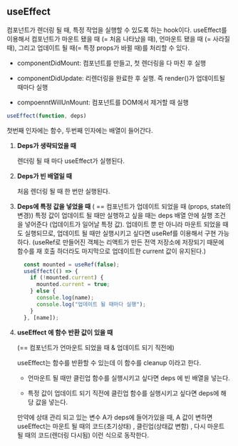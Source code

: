 ## useEffect

컴포넌트가 렌더링 될 때, 특정 작업을 실행할 수 있도록 하는 hook이다. useEffect를 이용해서 컴포넌트가 마운트 됐을 때 (= 처음 나타났을 때), 언마운트 됐을 때 (= 사라질 때), 그리고 업데이트 될 때(= 특정 props가 바뀔 때)를 처리할 수 있다. 

- componentDidMount: 컴포넌트를 만들고, 첫 렌더링을 다 마친 후 실행

- componentDidUpdate: 리렌더링을 완료한 후 실행. 즉 render()가 업데이트될 때마다 실행

- compoenntWillUnMount: 컴포넌트를 DOM에서 제거할 때 실행

  
~~~js
useEffect(function, deps)
~~~

첫번째 인자에는 함수, 두번째 인자에는 배열이 들어간다. 



1. **Deps가 생략되었을 때**

   렌더링 될 때 마다 useEffect가 실행된다. 

2. **Deps가 빈 배열일 때**

   처음 렌더링 될 때 한 번만 실행된다.

3. **Deps에 특정 값을 넣었을 때** 
   ( == 컴포넌트가 업데이트 되었을 때 (props, state의 변경))
   특정 값이 업데이트 될 때만 실행하고 싶을 때는 deps 배열 안에 실행 조건을 넣어준다 (업데이트가 일어날 특정 값). 업데이트 뿐 만 아니라 마운트 되었을 때도 실행되므로, 업데이트 될 때만 실행시키고 싶다면 useRef를 이용해서 구현 가능하다. (useRef로 만들어진 객체는 리액트가 만든 전역 저장소에 저장되기 때문에 함수를 재 호출 하더라도 마지막으로 업데이트한 current 값이 유지된다.)

   ~~~js
     const mounted = useRef(false);
     useEffect(() => {
       if (!mounted.current) {
         mounted.current = true;
       } else {
         console.log(name);
         console.log("업데이트 될 때마다 실행");
       }
     }, [name]);
   ~~~

4. **useEffect 에 함수 반환 값이 있을 때**

   (== 컴포넌트가 언마운트 되었을 때 & 업데이트 되기 직전에)

   useEffect는 함수를 반환할 수 있는데 이 함수를 cleanup 이라고 한다. 

   * 언마운트 될 때만 클린업 함수를 실행시키고 싶다면 deps 에 빈 배열을 넣는다.

   * 특정 값이 업데이트 되기 직전에 클린업 함수를 실행시키고 싶다면 deps에 해당 값을 넣는다. 
   
     
   
    만약에 상태 관리 되고 있는 변수 A가 deps에 들어가있을 때, A 값이 변하면 useEffect는 마운트 될 때의 코드(초기상태) , 클린업(상태값 변함) , 다시 마운트 될 때의 코드(렌더링 다시됨) 이런 식으로 동작한다.
